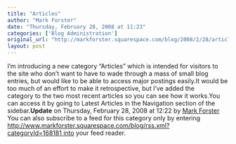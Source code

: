```yaml
---
title: "Articles"
author: "Mark Forster"
date: "Thursday, February 28, 2008 at 11:23"
categories: ['Blog Administration']
original_url: "http://markforster.squarespace.com/blog/2008/2/28/articles.html"
layout: post
---
```


I’m introducing a new category “Articles” which is intended for visitors to the site who don’t want to have to wade through a mass of small blog entries, but would like to be able to access major postings easily.It would be too much of an effort to make it retrospective, but I’ve added the category to the two most recent articles so you can see how it works.You can access it by going to Latest Articles in the Navigation section of the sidebar.**Update** on Thursday, February 28, 2008 at 12:22 by
[
Mark Forster
](/member/markforster)You can also subscribe to a feed for this category only by entering http://www.markforster.squarespace.com/blog/rss.xml?categoryId=168181 into your feed reader.
